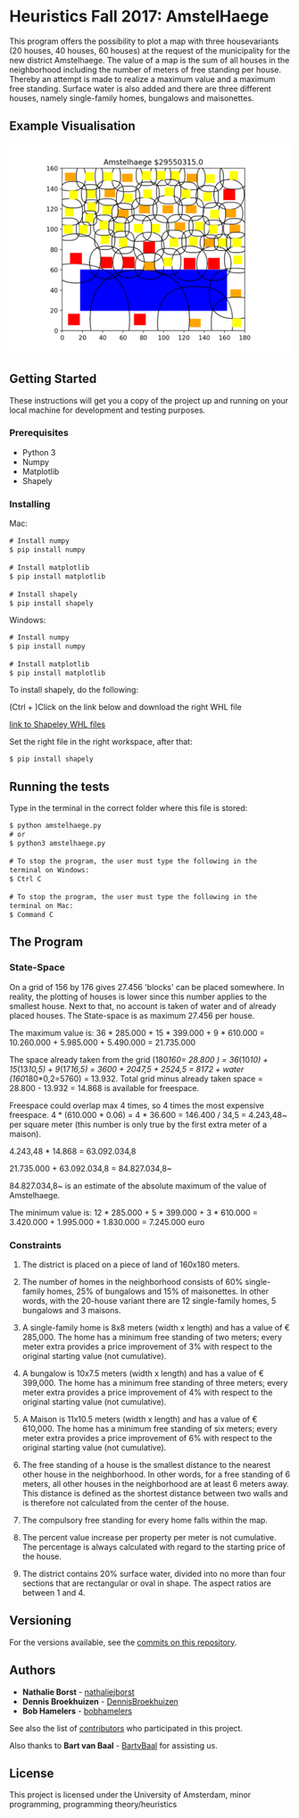 # Heuristics Fall 2017: AmstelHaege

This program offers the possibility to plot a map with three housevariants (20 houses, 40 houses, 60 houses) at the request of the municipality for the new district Amstelhaege. The value of a map is the sum of all houses in the neighborhood including the number of meters of free standing per house. Thereby an attempt is made to realize a maximum value and a maximum free standing. Surface water is also added and there are three different houses, namely single-family homes, bungalows and maisonettes.

## Example Visualisation
![alt text](https://raw.githubusercontent.com/nathaliejborst/Amstelsquad/master/visualisations/Figure_1.png?token=AWTZAlee4q8v7oR0N5KgqtAeyO6Cel-sks5aL81dwA%3D%3D)

## Getting Started

These instructions will get you a copy of the project up and running on your local machine for development and testing purposes. 

### Prerequisites

* Python 3
* Numpy
* Matplotlib
* Shapely

### Installing

Mac:
```
# Install numpy
$ pip install numpy

# Install matplotlib
$ pip install matplotlib

# Install shapely
$ pip install shapely
```

Windows:
```
# Install numpy
$ pip install numpy

# Install matplotlib
$ pip install matplotlib
```
To install shapely, do the following:

(Ctrl + )Click on the link below and download the right WHL file

[link to Shapeley WHL files](https://www.lfd.uci.edu/~gohlke/pythonlibs/#shapely)

Set the right file in the right workspace, after that:
```
$ pip install shapely
```

## Running the tests

Type in the terminal in the correct folder where this file is stored:
```
$ python amstelhaege.py
# or
$ python3 amstelhaege.py

# To stop the program, the user must type the following in the terminal on Windows:
$ Ctrl C

# To stop the program, the user must type the following in the terminal on Mac:
$ Command C
```

## The Program

### State-Space

On a grid of 156 by 176 gives 27.456 'blocks' can be placed somewhere. In reality, the plotting of houses is lower since this number applies to the smallest house. Next to that, no account is taken of water and of already placed houses. The State-space is as maximum 27.456 per house. 

The maximum value is: 36 * 285.000 + 15 * 399.000 + 9 * 610.000 = 10.260.000 + 5.985.000 + 5.490.000 = 21.735.000

The space already taken from the grid (180*160= 28.800 ) = 36*(10*10) + 15*(13*10,5) + 9*(17*16,5) = 3600 + 2047,5 + 2524,5 = 8172 + water (160*180*0,2=5760) = 13.932. Total grid minus already taken space = 28.800 - 13.932 = 14.868 is available for freespace. 

Freespace could overlap max 4 times, so 4 times the most expensive freespace. 4 * (610.000 * 0.06) =  4 * 36.600 = 146.400 / 34,5 = 4.243,48~ per square meter (this number is only true by the first extra meter of a maison).  

4.243,48 * 14.868 = 63.092.034,8

21.735.000 + 63.092.034,8 = 84.827.034,8~

84.827.034,8~ is an estimate of the absolute maximum of the value of Amstelhaege. 



The minimum value is: 12 * 285.000 + 5 * 399.000 + 3 * 610.000 = 3.420.000 + 1.995.000 + 1.830.000 = 7.245.000 euro

### Constraints

1. The district is placed on a piece of land of 160x180 meters.

2. The number of homes in the neighborhood consists of 60% single-family homes, 25% of bungalows and 15% of maisonettes. In other words, with the 20-house variant there are 12 single-family homes, 5 bungalows and 3 maisons.

3. A single-family home is 8x8 meters (width x length) and has a value of € 285,000. The home has a minimum free standing of two meters; every meter extra provides a price improvement of 3% with respect to the original starting value (not cumulative).

4. A bungalow is 10x7.5 meters (width x length) and has a value of € 399,000. The home has a minimum free standing of three meters; every meter extra provides a price improvement of 4% with respect to the original starting value (not cumulative).

5. A Maison is 11x10.5 meters (width x length) and has a value of € 610,000. The home has a minimum free standing of six meters; every meter extra provides a price improvement of 6% with respect to the original starting value (not cumulative).

6. The free standing of a house is the smallest distance to the nearest other house in the neighborhood. In other words, for a free standing of 6 meters, all other houses in the neighborhood are at least 6 meters away. This distance is defined as the shortest distance between two walls and is therefore not calculated from the center of the house.

7. The compulsory free standing for every home falls within the map.

8. The percent value increase per property per meter is not cumulative. The percentage is always calculated with regard to the starting price of the house.

9. The district contains 20% surface water, divided into no more than four sections that are rectangular or oval in shape. The aspect ratios are between 1 and 4.

## Versioning

For the versions available, see the [commits on this repository](https://github.com/nathaliejborst/Amstelsquad/commits/master). 

## Authors

* **Nathalie Borst** - [nathaliejborst](https://github.com/nathaliejborst)
* **Dennis Broekhuizen** - [DennisBroekhuizen](https://github.com/DennisBroekhuizen)
* **Bob Hamelers** - [bobhamelers](https://github.com/bobhamelers)

See also the list of [contributors](https://github.com/nathaliejborst/Amstelsquad/graphs/contributors) who participated in this project.

Also thanks to 
**Bart van Baal** - [BartvBaal](https://github.com/BartvBaal)
for assisting us. 

## License

This project is licensed under the University of Amsterdam, minor programming, programming theory/heuristics
